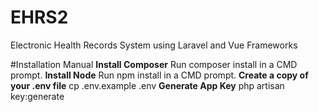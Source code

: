 # EHRS2
 Electronic Health Records System using Laravel and Vue Frameworks

 #Installation Manual
**Install Composer**
Run composer install in a CMD prompt.
**Install Node**
Run npm install in a CMD prompt.
**Create a copy of your .env file**
cp .env.example .env
**Generate App Key**
php artisan key:generate
